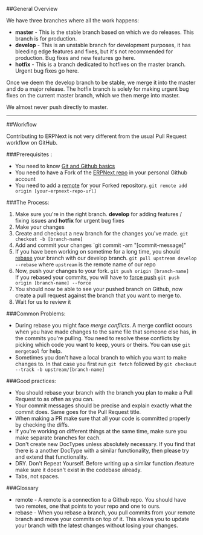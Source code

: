 ##General Overview

We have three branches where all the work happens: 

* **master** - This is the stable branch based on which we do releases. This branch is for production. 
* **develop** - This is an unstable branch for development purposes, it has bleeding edge features and fixes, but it's not recommended for production. Bug fixes and new features go here. 
* **hotfix** - This is a branch dedicated to hotfixes on the master branch. Urgent bug fixes go here. 


Once we deem the develop branch to be stable, we merge it into the master and do a major release. The hotfix branch is solely for making urgent bug fixes on the current master branch, which we then merge into master.

We almost never push directly to master.


***


##Workflow

Contributing to ERPNext is not very different from the usual Pull Request workflow on GitHub.

###Prerequisites : 

* You need to know [Git and Github basics](https://try.github.io/levels/1/challenges/1)
* You need to have a Fork of the [ERPNext repo](https://github.com/sabbir360/erpnext) in your personal Github account 
* You need to add a [remote](#glossary) for your Forked repository. `git remote add origin [your-erpnext-repo-url]`


###The Process: 

1. Make sure you're in the right branch. **develop** for adding features /  fixing issues and **hotfix** for urgent bug fixes
2. Make your changes
3. Create and checkout a new branch for the changes you've made. `git checkout -b [branch-name]`
4. Add and commit your changes `git commit -am "[commit-message]"
5. If you have been working on sometime for a long time, you should [rebase](#glossary) your branch with our develop branch. `git pull upstream develop --rebase` where `upstream` is the remote name of our repo
6. Now, push your changes to your fork. `git push origin [branch-name]`   
If you rebased your commits, you will have to [force push](http://vignette2.wikia.nocookie.net/starwars/images/e/ea/Yodapush.png/revision/latest?cb=20130205190454) `git push origin [branch-name] --force`
7. You should now be able to see your pushed branch on Github, now create a pull request against the branch that you want to merge to.
8. Wait for us to review it

###Common Problems: 

* During rebase you might face _merge conflicts_. A merge conflict occurs when you have made changes to the same file that someone else has, in the commits you're pulling. You need to resolve these conflicts by picking which code you want to keep, yours or theirs. You can use `git mergetool` for help.
* Sometimes you don't have a local branch to which you want to make changes to. In that case you first run `git fetch` followed by `git checkout --track -b upstream/[branch-name]`
 

###Good practices: 

* You should rebase your branch with the branch you plan to make a Pull Request to as often as you can. 
* Your commit messages should be precise and explain exactly what the commit does. Same goes for the Pull Request title.
* When making a PR make sure that all your code is committed properly by checking the diffs.
* If you're working on different things at the same time, make sure you make separate branches for each.
* Don't create new DocTypes unless absolutely necessary. If you find that there is a another DocType with a similar functionality, then please try and extend that functionality.
* DRY. Don't Repeat Yourself. Before writing up a similar function /feature make sure it doesn't exist in the codebase already. 
* Tabs, not spaces.


###Glossary

* remote - A remote is a connection to a Github repo. You should have two remotes, one that points to your repo and one to ours. 
* rebase - When you rebase a branch, you pull commits from your remote branch and move your commits on top of it. This allows you to update your branch with the latest changes without losing  your changes.
